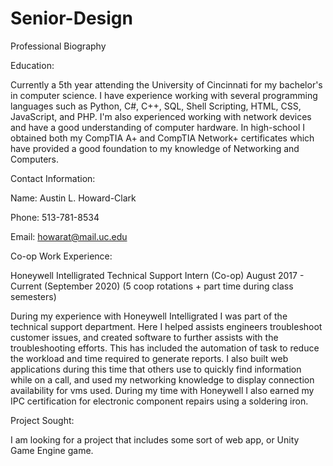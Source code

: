 # Senior-Design

Professional Biography

Education:

Currently a 5th year attending the University of Cincinnati for my bachelor's in computer science. I have experience working with several programming languages such as Python, C#, C++, SQL, Shell Scripting, HTML, CSS, JavaScript, and PHP. I'm also experienced working with network devices and have a good understanding of computer hardware. In high-school I obtained both my CompTIA A+ and CompTIA Network+ certificates which have provided a good foundation to my knowledge of Networking and Computers. 

Contact Information:

Name: Austin L. Howard-Clark

Phone: 513-781-8534

Email: howarat@mail.uc.edu

Co-op Work Experience:

Honeywell Intelligrated Technical Support Intern (Co-op)
August 2017 - Current (September 2020) (5 coop rotations + part time during class semesters)

During my experience with Honeywell Intelligrated I was part of the technical support department. Here I helped assists engineers troubleshoot customer issues, and created software to further assists with the troubleshooting efforts. This has included the automation of task to reduce the workload and time required to generate reports. I also built web applications during this time that others use to quickly find information while on a call, and used my networking knowledge to display connection availability for vms used. During my time with Honeywell I also earned my IPC certification for electronic component repairs using a soldering iron.

Project Sought:

I am looking for a project that includes some sort of web app, or Unity Game Engine game. 

